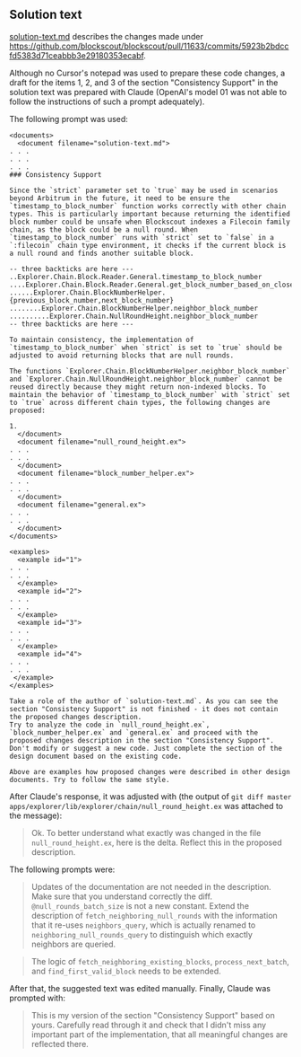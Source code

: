 ## Solution text

[solution-text.md](solution-text.md) describes the changes made under https://github.com/blockscout/blockscout/pull/11633/commits/5923b2bdccfd5383d71ceabbb3e29180353ecabf.

Although no Cursor's notepad was used to prepare these code changes, a draft for the items 1, 2, and 3 of the section "Consistency Support" in the solution text was prepared with Claude (OpenAI's model 01 was not able to follow the instructions of such a prompt adequately).

The following prompt was used:

```
<documents>
  <document filename="solution-text.md">
. . .
. . .
. . .
### Consistency Support

Since the `strict` parameter set to `true` may be used in scenarios beyond Arbitrum in the future, it need to be ensure the `timestamp_to_block_number` function works correctly with other chain types. This is particularly important because returning the identified block number could be unsafe when Blockscout indexes a Filecoin family chain, as the block could be a null round. When `timestamp_to_block_number` runs with `strict` set to `false` in a `:filecoin` chain type environment, it checks if the current block is a null round and finds another suitable block.

-- three backticks are here ---
..Explorer.Chain.Block.Reader.General.timestamp_to_block_number
....Explorer.Chain.Block.Reader.General.get_block_number_based_on_closest
......Explorer.Chain.BlockNumberHelper.{previous_block_number,next_block_number}
........Explorer.Chain.BlockNumberHelper.neighbor_block_number
..........Explorer.Chain.NullRoundHeight.neighbor_block_number
-- three backticks are here ---

To maintain consistency, the implementation of `timestamp_to_block_number` when `strict` is set to `true` should be adjusted to avoid returning blocks that are null rounds.

The functions `Explorer.Chain.BlockNumberHelper.neighbor_block_number` and `Explorer.Chain.NullRoundHeight.neighbor_block_number` cannot be reused directly because they might return non-indexed blocks. To maintain the behavior of `timestamp_to_block_number` with `strict` set to `true` across different chain types, the following changes are proposed:

1. 
  </document>
  <document filename="null_round_height.ex">
. . .
. . .
  </document>
  <document filename="block_number_helper.ex">
. . .
. . .
  </document>
  <document filename="general.ex">
. . .
. . .
  </document>
</documents>

<examples>
  <example id="1">
. . .
. . .
  </example>
  <example id="2">
. . .
. . .
  </example>
  <example id="3">
. . .
. . .
  </example>
  <example id="4">
. . .
. . .
 </example>
</examples>

Take a role of the author of `solution-text.md`. As you can see the section "Consistency Support" is not finished - it does not contain the proposed changes description.
Try to analyze the code in `null_round_height.ex`, `block_number_helper.ex` and `general.ex` and proceed with the proposed changes description in the section "Consistency Support". 
Don't modify or suggest a new code. Just complete the section of the design document based on the existing code.

Above are examples how proposed changes were described in other design documents. Try to follow the same style.
```

After Claude's response, it was adjusted with (the output of `git diff master apps/explorer/lib/explorer/chain/null_round_height.ex` was attached to the message):

> Ok. To better understand what exactly was changed in the file `null_round_height.ex`, here is the delta. Reflect this in the proposed description.

The following prompts were:

> Updates of the documentation are not needed in the description. Make sure that you understand correctly the diff. `@null_rounds_batch_size` is not a new constant. Extend the description of `fetch_neighboring_null_rounds` with the information that it re-uses `neighbors_query`, which is actually renamed to `neighboring_null_rounds_query` to distinguish which exactly neighbors are queried.

> The logic of `fetch_neighboring_existing_blocks`, `process_next_batch`, and `find_first_valid_block` needs to be extended.

After that, the suggested text was edited manually. Finally, Claude was prompted with:

> This is my version of the section "Consistency Support" based on yours. Carefully read through it and check that I didn't miss any important part of the implementation, that all meaningful changes are reflected there.
